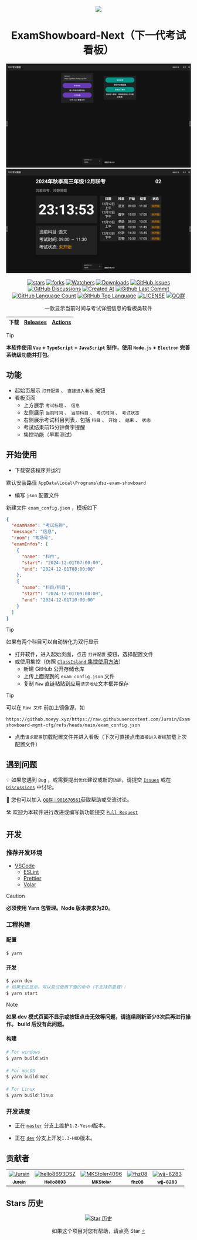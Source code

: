 <div align="center">

<image src="resources/icon.png" height="64"/>

# ExamShowboard-Next（下一代考试看板）

![HomePage](/.Screenshots/HomePage.png)
![InfoPage](/.Screenshots/InfoPage.png)

[![stars](https://img.shields.io/github/stars/ProjectCampus-CH/dsz-exam-showboard-next?label=Stars)](https://github.com/ProjectCampus-CH/dsz-exam-showboard-next/stargazers)
[![forks](https://img.shields.io/github/forks/ProjectCampus-CH/dsz-exam-showboard-next?label=Forks)](https://github.com/ProjectCampus-CH/dsz-exam-showboard-next/forks)
[![Watchers](https://img.shields.io/github/watchers/ProjectCampus-CH/dsz-exam-showboard-next?style=social)](https://github.com/ProjectCampus-CH/dsz-exam-showboard-next/watchers)
[![Downloads](https://img.shields.io/github/downloads/ProjectCampus-CH/dsz-exam-showboard-next/total?style=social&label=Downloads&logo=github)](https://github.com/ProjectCampus-CH/dsz-exam-showboard-next/releases)
[![GitHub Issues](https://img.shields.io/github/issues-search/ProjectCampus-CH/dsz-exam-showboard-next?query=is%3Aopen&style=flat&logo=github&label=Issues&color=%233fb950)](https://github.com/ProjectCampus-CH/dsz-exam-showboard-next/issues)
[![GitHub Discussions](https://img.shields.io/github/discussions/ProjectCampus-CH/dsz-exam-showboard-next?style=flat&logo=Github&label=Discussions)](https://github.com/ProjectCampus-CH/dsz-exam-showboard-next/discussions)
[![Created At](https://img.shields.io/github/created-at/ProjectCampus-CH/dsz-exam-showboard-next)](https://github.com/ProjectCampus-CH/dsz-exam-showboard-next)
[![Github Last Commit](https://img.shields.io/github/last-commit/ProjectCampus-CH/dsz-exam-showboard-next)](https://github.com/ProjectCampus-CH/dsz-exam-showboard-next/commits/master)
[![GitHub Language Count](https://img.shields.io/github/languages/count/ProjectCampus-CH/dsz-exam-showboard-next)](https://github.com/ProjectCampus-CH/dsz-exam-showboard-next)
[![GitHub Top Language](https://img.shields.io/github/languages/top/ProjectCampus-CH/dsz-exam-showboard-next)](https://github.com/ProjectCampus-CH/dsz-exam-showboard-next)
[![LICENSE](https://img.shields.io/badge/License-GPL--3.0-red.svg 'LICENSE')](LICENSE)
[![QQ群](https://img.shields.io/badge/-QQ%E7%BE%A4%EF%BD%9C901670561-blue?style=flat&logo=TencentQQ&logoColor=white)](https://qm.qq.com/q/zDiEipHsaI)

一款显示当前时间与考试详细信息的看板类软件

| 下载 | [Releases](https://github.com/ProjectCampus-CH/dsz-exam-showboard-next/releases) | [Actions](https://github.com/ProjectCampus-CH/dsz-exam-showboard-next/actions) |
| - | - | - |

</div>

> [!tip]
> **本软件使用 `Vue` + `TypeScript` + `JavaScript` 制作，使用 `Node.js` + `Electron` 完善系统级功能并打包。**

## 功能

- 起始页展示 `打开配置` 、 `直接进入看板` 按钮
- 看板页面
  - 上方展示 `考试标题` 、 `信息`
  - 左侧展示 `当前时间` 、 `当前科目` 、 `考试时间` 、 `考试状态`
  - 右侧展示考试科目列表，包括 `科目` 、 `开始` 、 `结束` 、 `状态`
  - 考试结束前15分钟黄字提醒
  - 集控功能（早期测试）

## 开始使用

- 下载安装程序并运行

默认安装路径 `AppData\Local\Programs\dsz-exam-showboard`

- 编写 `json` 配置文件

新建文件 `exam_config.json` ，模板如下

```json
{
  "examName": "考试名称",
  "message": "信息",
  "room": "考场号",
  "examInfos": [
    {
      "name": "科目",
      "start": "2024-12-01T07:00:00",
      "end": "2024-12-01T08:00:00"
    },
    {
      "name": "科目/科目",
      "start": "2024-12-01T09:00:00",
      "end": "2024-12-01T10:00:00"
    }
  ]
}
```

>[!tip]
>
>如果有两个科目可以自动转化为双行显示

- 打开软件，进入起始页面，点击 `打开配置` 按钮，选择配置文件
- 或使用集控（仿照 [`ClassIsland` 集控使用方法](https://docs.classisland.tech/management/tutorial-create-management-config.html)）
  - 新建 GitHub 公开存储仓库
  - 上传上面提到的 `exam_config.json` 文件
  - 复制 `Raw` 直链粘贴到应用`请求地址`文本框并保存

>[!tip]
>
>可以在 `Raw 文件` 前加上镜像源，如
>
>```
>https://github.moeyy.xyz/https://raw.githubusercontent.com/Jursin/Exam-showboard-mgmt-cfg/refs/heads/main/exam_config.json
>```

- 点击`请求配置`加载配置文件并进入看板（下次可直接点击`直接进入看板`加载上次配置文件）

## 遇到问题

💡 如果您遇到 `Bug` ，或需要提出`优化`建议或新的`功能`，请提交 [`Issues`](https://github.com/ProjectCampus-CH/dsz-exam-showboard-next/issues) 或在 [`Discussions`](https://github.com/ProjectCampus-CH/dsz-exam-showboard-next/discussions) 中讨论。

👥 您也可以加入 [`QQ群｜901670561`](https://qm.qq.com/q/zDiEipHsaI)获取帮助或交流讨论。

🛠️ 欢迎为本软件进行改进或编写新功能提交 [`Pull Request`](https://github.com/ProjectCampus-CH/dsz-exam-showboard-next/pulls)

## 开发

### 推荐开发环境

- [VSCode](https://code.visualstudio.com/)
  - [ESLint](https://marketplace.visualstudio.com/items?itemName=dbaeumer.vscode-eslint)
  - [Prettier](https://marketplace.visualstudio.com/items?itemName=esbenp.prettier-vscode)
  - [Volar](https://marketplace.visualstudio.com/items?itemName=Vue.volar)

> [!Caution]
> 
> **必须使用 Yarn 包管理。Node 版本要求为20。**

### 工程构建

#### 配置

```bash
$ yarn
```

#### 开发

```bash
$ yarn dev
# 如果无法显示，可以尝试使用下面的命令（不支持热重载）：
$ yarn start
```

> [!note]
>
> **如果 dev 模式页面不显示或按钮点击无效等问题，请连续刷新至少3次后再进行操作。 build 后没有此问题。**

#### 构建

```bash
# For windows
$ yarn build:win

# For macOS
$ yarn build:mac

# For Linux
$ yarn build:linux
```

### 开发进度

- 正在 [`master`](https://github.com/ProjectCampus-CH/dsz-exam-showboard-next/commits/master) 分支上维护`1.2-Yesod`版本。

- 正在 [`dev`](https://github.com/ProjectCampus-CH/dsz-exam-showboard-next/commits/dev) 分支上开发`1.3-HOD`版本。

## 贡献者

<!-- readme: collaborators,contributors -start -->
<table>
	<tbody>
		<tr>
            <td align="center">
                <a href="https://github.com/Jursin">
                    <img src="https://avatars.githubusercontent.com/u/127487914?v=4" width="100;" alt="Jursin"/>
                    <br />
                    <sub><b>Jursin</b></sub>
                </a>
            </td>
            <td align="center">
                <a href="https://github.com/hello8693DSZ">
                    <img src="https://avatars.githubusercontent.com/u/88492699?v=4" width="100;" alt="hello8693DSZ"/>
                    <br />
                    <sub><b>Hello8693</b></sub>
                </a>
            </td>
            <td align="center">
                <a href="https://github.com/MKStoler4096">
                    <img src="https://avatars.githubusercontent.com/u/178344462?v=4" width="100;" alt="MKStoler4096"/>
                    <br />
                    <sub><b>MKStoler</b></sub>
                </a>
            </td>
            <td align="center">
                <a href="https://github.com/fhz08">
                    <img src="https://avatars.githubusercontent.com/u/152045732?v=4" width="100;" alt="fhz08"/>
                    <br />
                    <sub><b>fhz08</b></sub>
                </a>
            </td>
            <td align="center">
                <a href="https://github.com/wjj-8283">
                    <img src="https://avatars.githubusercontent.com/u/82750345?v=4" width="100;" alt="wjj-8283"/>
                    <br />
                    <sub><b>wjj-8283</b></sub>
                </a>
            </td>
		</tr>
	<tbody>
</table>
<!-- readme: collaborators,contributors -end -->

## Stars 历史

<div align="center">

[![Star 历史](https://starchart.cc/ProjectCampus-CH/dsz-exam-showboard-next.svg?variant=adaptive)](https://starchart.cc/ProjectCampus-CH/dsz-exam-showboard-next/stargazers)

如果这个项目对您有帮助，请点亮 Star [⭐](#dsz-exam-showboard-next)

</div>